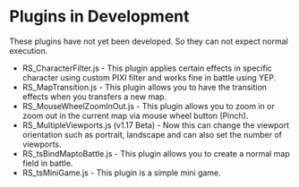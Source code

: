 # Plugins in Development #
These plugins have not yet been developed. So they can not expect normal execution.

- RS_CharacterFilter.js - This plugin applies certain effects in specific character using custom PIXI filter and works fine in battle using YEP.
- RS_MapTransition.js - This plugin allows you to have the transition effects when you transfers a new map.
- RS_MouseWheelZoomInOut.js - This plugin allows you to zoom in or zoom out in the current map via mouse wheel button (Pinch).
- RS_MultipleViewports.js (v1.17 Beta) - Now this can change the viewport orientation such as portrait, landscape and can also set the number of viewports.
- RS_tsBindMaptoBattle.js - This plugin allows you to create a normal map field in battle.
- RS_tsMiniGame.js - This plugin is a simple mini game.
